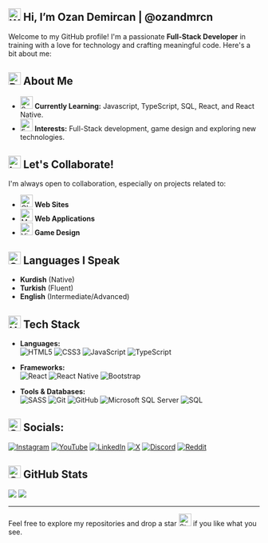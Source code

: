 ## <img src="https://raw.githubusercontent.com/Tarikul-Islam-Anik/Animated-Fluent-Emojis/master/Emojis/Hand%20gestures/Waving%20Hand.png" alt="Waving Hand" width="25" height="25" /> Hi, I’m Ozan Demircan | @ozandmrcn

Welcome to my GitHub profile! I'm a passionate **Full-Stack Developer** in training with a love for technology and crafting meaningful code. Here's a bit about me:  

## <img src="https://raw.githubusercontent.com/Tarikul-Islam-Anik/Animated-Fluent-Emojis/master/Emojis/Travel%20and%20places/Rocket.png" alt="Rocket" width="25" height="25" /> About Me   
- <img src="https://raw.githubusercontent.com/Tarikul-Islam-Anik/Animated-Fluent-Emojis/master/Emojis/Animals/Seedling.png" alt="Seedling" width="25" height="25" /> **Currently Learning:** Javascript, TypeScript, SQL, React, and React Native.  
- <img src="https://raw.githubusercontent.com/Tarikul-Islam-Anik/Animated-Fluent-Emojis/master/Emojis/Hand%20gestures/Eyes.png" alt="Eyes" width="25" height="25" /> **Interests:** Full-Stack development, game design and exploring new technologies.    

## <img src="https://raw.githubusercontent.com/Tarikul-Islam-Anik/Animated-Fluent-Emojis/master/Emojis/Smilies/Left%20Speech%20Bubble.png" alt="Left Speech Bubble" width="25" height="25" /> Let's Collaborate!  
I'm always open to collaboration, especially on projects related to:  
- <img src="https://raw.githubusercontent.com/Tarikul-Islam-Anik/Animated-Fluent-Emojis/master/Emojis/Travel%20and%20places/Globe%20with%20Meridians.png" alt="Globe with Meridians" width="25" height="25" /> **Web Sites**
- <img src="https://raw.githubusercontent.com/Tarikul-Islam-Anik/Animated-Fluent-Emojis/master/Emojis/Objects/Mobile%20Phone.png" alt="Mobile Phone" width="25" height="25" /> **Web Applications**
- <img src="https://raw.githubusercontent.com/Tarikul-Islam-Anik/Animated-Fluent-Emojis/master/Emojis/Activities/Video%20Game.png" alt="Video Game" width="25" height="25" /> **Game Design**

## <img src="https://raw.githubusercontent.com/Tarikul-Islam-Anik/Animated-Fluent-Emojis/master/Emojis/Travel%20and%20places/Globe%20Showing%20Americas.png" alt="Globe Showing Americas" width="25" height="25" /> Languages I Speak  
- **Kurdish** (Native)  
- **Turkish** (Fluent)  
- **English** (Intermediate/Advanced)

## <img src="https://raw.githubusercontent.com/Tarikul-Islam-Anik/Animated-Fluent-Emojis/master/Emojis/Objects/Hammer%20and%20Wrench.png" alt="Hammer and Wrench" width="25" height="25" /> Tech Stack

- **Languages:**  
  ![HTML5](https://img.shields.io/badge/html5-%23E34F26.svg?style=for-the-badge&logo=html5&logoColor=white)
  ![CSS3](https://img.shields.io/badge/css3-%231572B6.svg?style=for-the-badge&logo=css3&logoColor=white)
  ![JavaScript](https://img.shields.io/badge/javascript-%23323330.svg?style=for-the-badge&logo=javascript&logoColor=%23F7DF1E)
  ![TypeScript](https://img.shields.io/badge/typescript-%23007ACC.svg?style=for-the-badge&logo=typescript&logoColor=white)

- **Frameworks:**  
  ![React](https://img.shields.io/badge/react-%2361DAFB.svg?style=for-the-badge&logo=react&logoColor=white)
  ![React Native](https://img.shields.io/badge/react_native-%23000000.svg?style=for-the-badge&logo=react&logoColor=61DAFB)
  ![Bootstrap](https://img.shields.io/badge/bootstrap-%238511FA.svg?style=for-the-badge&logo=bootstrap&logoColor=white)

- **Tools & Databases:**  
  ![SASS](https://img.shields.io/badge/SASS-hotpink.svg?style=for-the-badge&logo=SASS&logoColor=white)
  ![Git](https://img.shields.io/badge/git-%23F05033.svg?style=for-the-badge&logo=git&logoColor=white)
  ![GitHub](https://img.shields.io/badge/github-%23121011.svg?style=for-the-badge&logo=github&logoColor=white)
  ![Microsoft SQL Server](https://img.shields.io/badge/Microsoft_SQL_Server-%2300A4DB.svg?style=for-the-badge&logo=microsoft-sql-server&logoColor=white)
  ![SQL](https://img.shields.io/badge/SQL-%23000.svg?style=for-the-badge&logo=sql&logoColor=white)

## <img src="https://raw.githubusercontent.com/Tarikul-Islam-Anik/Animated-Fluent-Emojis/master/Emojis/Travel%20and%20places/Globe%20with%20Meridians.png" alt="Globe with Meridians" width="25" height="25" /> Socials:
[![Instagram](https://img.shields.io/badge/Instagram-%23E4405F.svg?logo=Instagram&logoColor=white)](https://instagram.com/ozan_dmrcn) 
[![YouTube](https://img.shields.io/badge/YouTube-%23FF0000.svg?logo=YouTube&logoColor=white)](https://youtube.com/@mr.mercury4714) 
[![LinkedIn](https://img.shields.io/badge/LinkedIn-%230077B5.svg?logo=linkedin&logoColor=white)](https://linkedin.com/in/ozandemircan47) 
[![X](https://img.shields.io/badge/X-black.svg?logo=X&logoColor=white)](https://x.com/@ozandmrcn) 
[![Discord](https://img.shields.io/badge/Discord-%237289DA.svg?logo=discord&logoColor=white)](https://discord.gg/4QaCDpvRCD) 
[![Reddit](https://img.shields.io/badge/Reddit-%23FF4500.svg?logo=Reddit&logoColor=white)](https://reddit.com/user/Latter_Hunter9899)

## <img src="https://raw.githubusercontent.com/Tarikul-Islam-Anik/Animated-Fluent-Emojis/master/Emojis/Objects/Chart%20Increasing.png" alt="Chart Increasing" width="25" height="25" /> GitHub Stats

![](https://github-readme-stats.vercel.app/api?username=ozandmrcn&theme=dark&hide_border=false&include_all_commits=false&count_private=false)
![](https://github-readme-stats.vercel.app/api/top-langs/?username=ozandmrcn&theme=dark&hide_border=false&include_all_commits=false&count_private=false&layout=compact)

---

Feel free to explore my repositories and drop a star <img src="https://raw.githubusercontent.com/Tarikul-Islam-Anik/Animated-Fluent-Emojis/master/Emojis/Travel%20and%20places/Star.png" alt="Star" width="25" height="25" /> if you like what you see.
